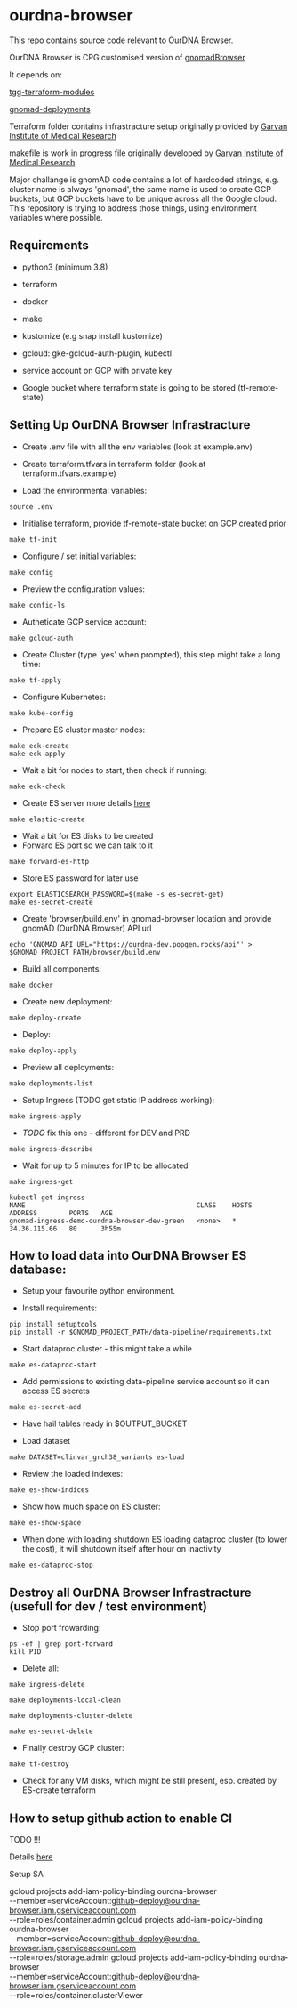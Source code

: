 # ourdna-browser

This repo contains source code relevant to OurDNA Browser.

OurDNA Browser is CPG customised version of [gnomadBrowser](https://github.com/populationgenomics/gnomad-browser)

It depends on:

[tgg-terraform-modules](https://github.com/populationgenomics/tgg-terraform-modules)

[gnomad-deployments](https://github.com/populationgenomics/gnomad-deployments)

Terraform folder contains infrastracture setup originally provided by [Garvan Institute of Medical Research](https://github.com/Garvan-Data-Science-Platform/gnomad-browser/tree/autism-crc-coverage/terraform)

makefile is work in progress file originally developed by [Garvan Institute of Medical Research](https://github.com/Garvan-Data-Science-Platform/gnomad-browser/blob/autism-crc-coverage/makefile)

Major challange is gnomAD code contains a lot of hardcoded strings, e.g. cluster name is always 'gnomad', the same name is used to create GCP buckets, but GCP buckets have to be unique across all the Google cloud.
This repository is trying to address those things, using environment variables where possible.



## Requirements

-  python3 (minimum 3.8)

-  terraform

-  docker

-  make

-  kustomize (e.g snap install kustomize)

-  gcloud: gke-gcloud-auth-plugin, kubectl

-  service account on GCP with private key

-  Google bucket where terraform state is going to be stored (tf-remote-state)



## Setting Up OurDNA Browser Infrastracture

- Create .env file with all the env variables (look at example.env)

- Create terraform.tfvars in terraform folder (look at terraform.tfvars.example)

- Load the environmental variables:
```
source .env
```

- Initialise terraform, provide tf-remote-state bucket on GCP created prior
```
make tf-init 
```

- Configure / set initial variables:
```
make config
```

- Preview the configuration values:
```
make config-ls
```

- Autheticate GCP service account:
```
make gcloud-auth
```

- Create Cluster (type 'yes' when prompted), this step might take a long time:
```
make tf-apply
```

- Configure Kubernetes:
```
make kube-config
```

- Prepare ES cluster master nodes:
```
make eck-create
make eck-apply
```

- Wait a bit for nodes to start, then check if running:
```
make eck-check
```

- Create ES server
more details [here](https://github.com/broadinstitute/gnomad-deployments/tree/main/elasticsearch)

```
make elastic-create
```

- Wait a bit for ES disks to be created
- Forward ES port so we can talk to it
```
make forward-es-http
```

- Store ES password for later use
```
export ELASTICSEARCH_PASSWORD=$(make -s es-secret-get)
make es-secret-create
```

- Create 'browser/build.env' in gnomad-browser location and provide gnomAD (OurDNA Browser) API url

```
echo 'GNOMAD_API_URL="https://ourdna-dev.popgen.rocks/api"' > $GNOMAD_PROJECT_PATH/browser/build.env
```

- Build all components:
```
make docker
```

-  Create new deployment:
```
make deploy-create
```

- Deploy:
```
make deploy-apply
```

- Preview all deployments:
```
make deployments-list
```

- Setup Ingress (TODO get static IP address working):
```
make ingress-apply
```

- *TODO* fix this one - different for DEV and PRD
```
make ingress-describe
```

- Wait for up to 5 minutes for IP to be allocated
```
make ingress-get

kubectl get ingress
NAME                                           CLASS    HOSTS   ADDRESS        PORTS   AGE
gnomad-ingress-demo-ourdna-browser-dev-green   <none>   *       34.36.115.66   80      3h55m
```


## How to load data into OurDNA Browser ES database:

- Setup your favourite python environment.

- Install requirements:
```
pip install setuptools
pip install -r $GNOMAD_PROJECT_PATH/data-pipeline/requirements.txt
```

- Start dataproc cluster - this might take a while
```
make es-dataproc-start   
```

- Add permissions to existing data-pipeline service account so it can access ES secrets 
```
make es-secret-add
```

- Have hail tables ready in $OUTPUT_BUCKET

- Load dataset
```
make DATASET=clinvar_grch38_variants es-load
```

- Review the loaded indexes:
```
make es-show-indices
```

- Show how much space on ES cluster:
```
make es-show-space
```

- When done with loading shutdown ES loading dataproc cluster (to lower the cost), it will shutdown itself after hour on inactivity

```
make es-dataproc-stop
```


## Destroy all OurDNA Browser Infrastracture (usefull for dev / test environment)

- Stop port frowarding:
```
ps -ef | grep port-forward
kill PID
```

- Delete all:
```
make ingress-delete
```

```
make deployments-local-clean
```

```
make deployments-cluster-delete
```

```
make es-secret-delete
```

- Finally destroy GCP cluster:
```
make tf-destroy
```

- Check for any VM disks, which might be still present, esp. created by ES-create terraform




## How to setup github action to enable CI

TODO !!!

Details [here](https://docs.github.com/en/actions/use-cases-and-examples/deploying/deploying-to-google-kubernetes-engine#configuring-a-service-account-and-storing-its-credentials)

Setup SA

gcloud projects add-iam-policy-binding ourdna-browser \
  --member=serviceAccount:github-deploy@ourdna-browser.iam.gserviceaccount.com \
  --role=roles/container.admin
gcloud projects add-iam-policy-binding ourdna-browser \
  --member=serviceAccount:github-deploy@ourdna-browser.iam.gserviceaccount.com \
  --role=roles/storage.admin
gcloud projects add-iam-policy-binding ourdna-browser \
  --member=serviceAccount:github-deploy@ourdna-browser.iam.gserviceaccount.com \
  --role=roles/container.clusterViewer




